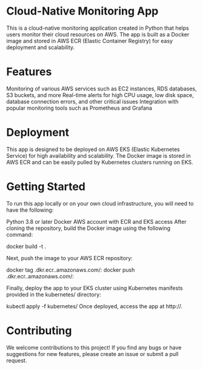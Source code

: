 # Cloud-Native Monitoring App
This is a cloud-native monitoring application created in Python that helps users monitor their cloud resources on AWS. The app is built as a Docker image and stored in AWS ECR (Elastic Container Registry) for easy deployment and scalability.

# Features
Monitoring of various AWS services such as EC2 instances, RDS databases, S3 buckets, and more
Real-time alerts for high CPU usage, low disk space, database connection errors, and other critical issues
Integration with popular monitoring tools such as Prometheus and Grafana

# Deployment
This app is designed to be deployed on AWS EKS (Elastic Kubernetes Service) for high availability and scalability. The Docker image is stored in AWS ECR and can be easily pulled by Kubernetes clusters running on EKS.

# Getting Started
To run this app locally or on your own cloud infrastructure, you will need to have the following:

Python 3.8 or later
Docker
AWS account with ECR and EKS access
After cloning the repository, build the Docker image using the following command:

docker build -t <image-name> .
  
Next, push the image to your AWS ECR repository:

docker tag <image-name> <aws-account-id>.dkr.ecr.<region>.amazonaws.com/<image-name>:<tag>
docker push <aws-account-id>.dkr.ecr.<region>.amazonaws.com/<image-name>:<tag>
  
Finally, deploy the app to your EKS cluster using Kubernetes manifests provided in the kubernetes/ directory:


kubectl apply -f kubernetes/
Once deployed, access the app at http://<load-balancer-address>.

# Contributing
We welcome contributions to this project! If you find any bugs or have suggestions for new features, please create an issue or submit a pull request.
